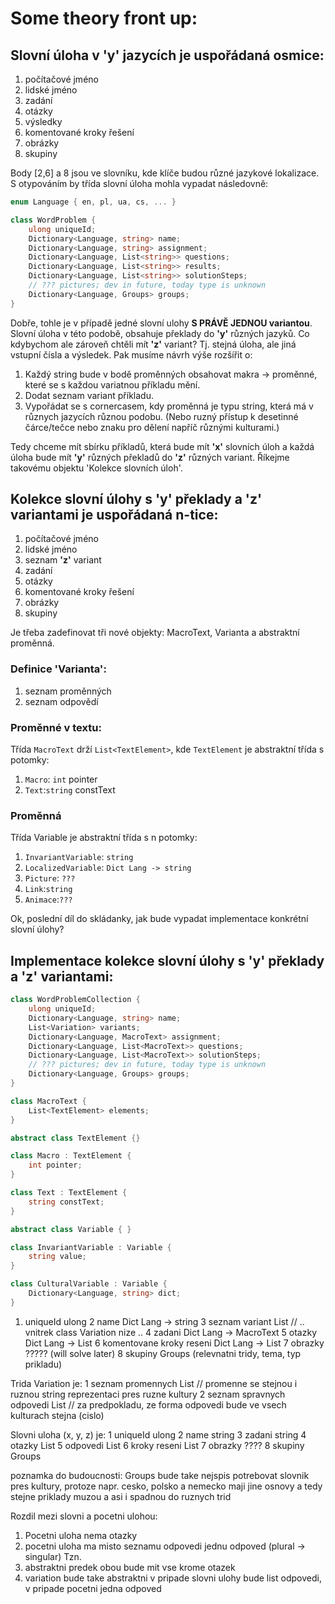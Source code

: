 ﻿# Some theory front up:

## Slovní úloha v 'y' jazycích je uspořádaná osmice:

1. počítačové jméno
2. lidské jméno
3. zadání
4. otázky
5. výsledky
6. komentované kroky řešení
7. obrázky
8. skupiny

Body [2,6] a 8 jsou ve slovníku, kde klíče budou různé jazykové lokalizace. S otypováním by třída slovní úloha mohla vypadat následovně:


```c#
enum Language { en, pl, ua, cs, ... }

class WordProblem {
	ulong uniqueId;
	Dictionary<Language, string> name;
	Dictionary<Language, string> assignment;
	Dictionary<Language, List<string>> questions;
	Dictionary<Language, List<string>> results;
	Dictionary<Language, List<string>> solutionSteps;
	// ??? pictures; dev in future, today type is unknown
	Dictionary<Language, Groups> groups;
}
```

Dobře, tohle je v případě jedné slovní ulohy **S PRÁVĚ JEDNOU variantou**. Slovní úloha v této podobě, obsahuje překlady do **'y'** různých jazyků. Co kdybychom ale zároveň chtěli mít **'z'** variant? Tj. stejná úloha, ale jiná vstupní čísla a výsledek. Pak musíme návrh výše rozšířit o:

1. Každý string bude v bodě proměnných obsahovat makra -> proměnné, které se s každou variatnou příkladu mění.
2. Dodat seznam variant příkladu.
3. Vypořádat se s cornercasem, kdy proměnná je typu string, která má v různych jazycích různou podobu. (Nebo ruzný přístup k desetinné čárce/tečce nebo znaku pro dělení napříč různými kulturami.)

Tedy chceme mít sbírku příkladů, která bude mít **'x'** slovních úloh a každá úloha bude mít **'y'** různých překladů do **'z'** různých variant. Říkejme takovému objektu 'Kolekce slovních úloh'.

## Kolekce slovní úlohy s 'y' překlady a 'z' variantami je uspořádaná n-tice:

1. počítačové jméno
2. lidské jméno
3. seznam **'z'** variant
4. zadání
5. otázky
6. komentované kroky řešení
7. obrázky
8. skupiny

Je třeba zadefinovat tři nové objekty: MacroText, Varianta a abstraktní proměnná. 

### Definice 'Varianta':

1. seznam proměnných 
2. seznam odpovědí

### Proměnné v textu: 

Třída ```MacroText``` drží ```List<TextElement>```, kde ```TextElement``` je abstraktní třída s potomky:

1. ```Macro```: ```int``` pointer
2. ```Text```:```string``` constText

### Proměnná

Třída Variable je abstraktní třída s n potomky:

1. ```InvariantVariable```: ```string```
2. ```LocalizedVariable```: ```Dict Lang -> string```
3. ```Picture```: ```???```
4. ```Link```:```string```
5. ```Animace```:```???```

Ok, poslední díl do skládanky, jak bude vypadat implementace konkrétní slovní úlohy? 

## Implementace kolekce slovní úlohy s 'y' překlady a 'z' variantami:

```c#
class WordProblemCollection {
	ulong uniqueId;
	Dictionary<Language, string> name;
	List<Variation> variants;
	Dictionary<Language, MacroText> assignment;
	Dictionary<Language, List<MacroText>> questions;
	Dictionary<Language, List<MacroText>> solutionSteps;
	// ??? pictures; dev in future, today type is unknown
	Dictionary<Language, Groups> groups;
}

class MacroText {
	List<TextElement> elements;
}

abstract class TextElement {}

class Macro : TextElement { 
	int pointer;
}

class Text : TextElement {
	string constText;
}

abstract class Variable { }

class InvariantVariable : Variable { 
	string value;
}

class CulturalVariable : Variable {
	Dictionary<Language, string> dict;
}
```



1. uniqueId                 ulong
 2 name Dict Lang -> string
 3 seznam variant               List<Variation> // .. vnitrek class Variation nize ..
 4 zadani Dict Lang -> MacroText
 5 otazky Dict Lang -> List<MacroText>
 6 komentovane kroky reseni Dict Lang -> List<MacroText>
 7 obrazky                  ????? (will solve later)
 8 skupiny Groups
   (relevnatni tridy, tema, typ prikladu)

 Trida Variation je:
 1 seznam promennych                List<Variable>				// promenne se stejnou i ruznou string reprezentaci pres ruzne kultury
 2 seznam spravnych odpovedi List<string>               // za predpokladu, ze forma odpovedi bude ve vsech kulturach stejna (cislo)







 Slovni uloha (x, y, z) je:
 1 uniqueId             ulong
 2 name                 string
 3 zadani                   string
 4 otazky List<string>
 5 odpovedi List<string>
 6 kroky reseni         List<string>
 7 obrazky              ????
 8 skupiny Groups

 poznamka do budoucnosti: Groups bude take nejspis potrebovat slovnik pres kultury, protoze napr. cesko, polsko a nemecko maji jine osnovy a tedy stejne priklady muzou a asi i spadnou do ruznych trid


 Rozdil mezi slovni a pocetni ulohou:
 1. Pocetni uloha nema otazky 
 2. pocetni uloha ma misto seznamu odpovedi jednu odpoved (plural -> singular)
 Tzn.
 1. abstraktni predek obou bude mit vse krome otazek
 2. variation bude take abstraktni v pripade slovni ulohy bude list odpovedi, v pripade pocetni jedna odpoved
